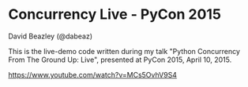 Concurrency Live - PyCon 2015
=============================

David Beazley (@dabeaz)

This is the live-demo code written during my talk "Python Concurrency
From The Ground Up: Live", presented at PyCon 2015, April 10, 2015.

https://www.youtube.com/watch?v=MCs5OvhV9S4
